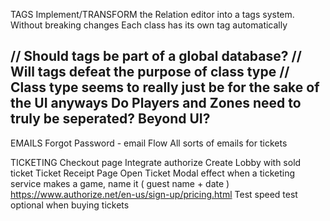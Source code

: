 TAGS
  Implement/TRANSFORM the Relation editor into a tags system. Without breaking changes
  Each class has its own tag automatically

// Should tags be part of a global database?
// Will tags defeat the purpose of class type
    // Class type seems to really just be for the sake of the UI anyways
  Do Players and Zones need to truly be seperated? Beyond UI?
--

EMAILS
  Forgot Password - email Flow
  All sorts of emails for tickets

TICKETING
  Checkout page
    Integrate authorize
    Create Lobby with sold ticket
  Ticket Receipt Page
  Open Ticket Modal effect
  when a ticketing service makes a game, name it ( guest name + date )
  https://www.authorize.net/en-us/sign-up/pricing.html
  Test speed test optional when buying tickets 